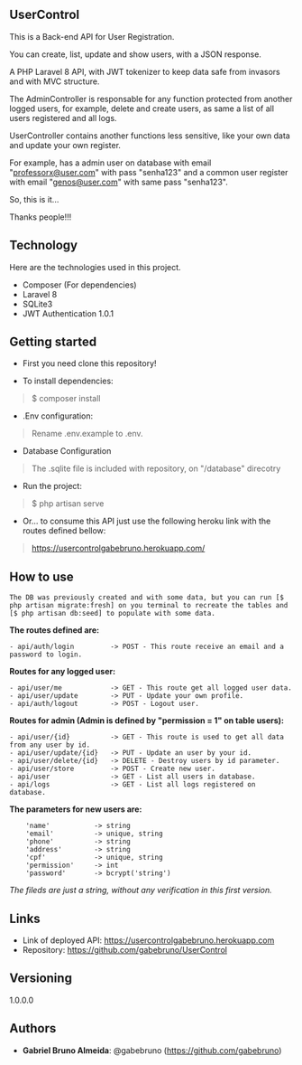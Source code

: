 ## UserControl
 
This is a Back-end API for User Registration.

You can create, list, update and show users, with a JSON response.

A PHP Laravel 8 API, with JWT tokenizer to keep data safe from invasors and with MVC structure.

The AdminController is responsable for any function protected from another logged users, for example, delete and create users, as same a list of all users registered and all logs.

UserController contains another functions less sensitive, like your own data and update your own register.

For example, has a admin user on database with email "professorx@user.com" with pass "senha123" and a common user register with email "genos@user.com" with same pass "senha123".

So, this is it... 

Thanks people!!!
 
## Technology 
 
Here are the technologies used in this project.

* Composer (For dependencies)
* Laravel 8
* SQLite3 
* JWT Authentication 1.0.1


## Getting started

* First you need clone this repository!

* To install dependencies:
>   $ composer install

* .Env configuration:
>   Rename .env.example to .env.

* Database Configuration
>   The .sqlite file is included with repository, on "/database" direcotry

* Run the project:
>   $ php artisan serve


* Or... to consume this API just use the following heroku link with the routes defined bellow:
>   https://usercontrolgabebruno.herokuapp.com/
 
## How to use
 
    The DB was previously created and with some data, but you can run [$ php artisan migrate:fresh] on you terminal to recreate the tables and
    [$ php artisan db:seed] to populate with some data.
    
   **The routes defined are:**
    
    - api/auth/login         -> POST - This route receive an email and a password to login.
    
   **Routes for any logged user:**
   
    - api/user/me            -> GET - This route get all logged user data.
    - api/user/update        -> PUT - Update your own profile.
    - api/auth/logout        -> POST - Logout user.
    
   **Routes for admin (Admin is defined by "permission = 1" on table users):**
    
    - api/user/{id}          -> GET - This route is used to get all data from any user by id.
    - api/user/update/{id}   -> PUT - Update an user by your id.
    - api/user/delete/{id}   -> DELETE - Destroy users by id parameter.
    - api/user/store         -> POST - Create new user.
    - api/user               -> GET - List all users in database.
    - api/logs               -> GET - List all logs registered on database.
 
   **The parameters for new users are:**
      
        'name'           -> string
        'email'          -> unique, string
        'phone'          -> string
        'address'        -> string
        'cpf'            -> unique, string
        'permission'     -> int
        'password'       -> bcrypt('string')
    
   _The fileds are just a string, without any verification in this first version._
 
## Links
 
  - Link of deployed API: https://usercontrolgabebruno.herokuapp.com
  - Repository: https://github.com/gabebruno/UserControl 
 
## Versioning
 
1.0.0.0
 
 
## Authors
 
* **Gabriel Bruno Almeida**: @gabebruno (https://github.com/gabebruno)

